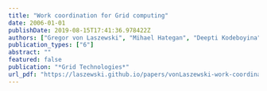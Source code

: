 ```yaml
---
title: "Work coordination for Grid computing"
date: 2006-01-01
publishDate: 2019-08-15T17:41:36.978422Z
authors: ["Gregor von Laszewski", "Mihael Hategan", "Deepti Kodeboyina"]
publication_types: ["6"]
abstract: ""
featured: false
publication: "*Grid Technologies*"
url_pdf: "https://laszewski.github.io/papers/vonLaszewski-work-coordination.pdf"
---
```


